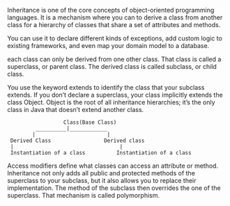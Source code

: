 Inheritance is one of the core concepts of object-oriented programming languages. 
It is a mechanism where you can to derive a class from another class for a hierarchy of classes that share a set of attributes and methods.

You can use it to declare different kinds of exceptions, add custom logic to existing frameworks, and even map your domain model to a database.

each class can only be derived from one other class. That class is called a superclass, or parent class. The derived class is called subclass, or child class.

You use the keyword extends to identify the class that your subclass extends. If you don’t declare a superclass, your class implicitly extends the class Object. Object is the root of all inheritance hierarchies; it’s the only class in Java that doesn’t extend another class.

                      Class(Base Class)
             __________|____________
            |                       |
     Derived Class                 Derived class
     |                                  |
     Instantiation of a class          Instantiation of a class

Access modifiers define what classes can access an attribute or method.
Inheritance not only adds all public and protected methods of the superclass to your subclass, but it also allows you to replace their implementation. 
The method of the subclass then overrides the one of the superclass. That mechanism is called polymorphism.
